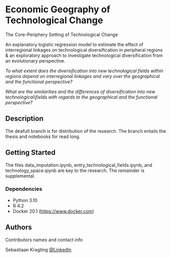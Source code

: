 # Economic Geography of Technological Change

The Core-Periphery Setting of Technological Change

An explanatory logistic regression model to estimate the effect of interregional linkages on technological diversification in peripheral regions & an exploratory approach to investigate technological diversification from an evolutionary perspective.

*To what extent does the diversification into new technological fields within regions depend on interregional linkages and vary over the geographical and the functional perspective?*

*What are the similarities and the differences of diversification into new technological\\fields with regards to the geographical and the functional perspective?*

## Description

The deafult branch is for distribution of the research. The branch entails the thesis and notebooks for read long.

## Getting Started

The files data_imputation.ipynb, entry_technological_fields.ipynb, and technology_space.ipynb are key to the research. The remainder is supplemental.

### Dependencies

* Python 3.10
* R 4.2
* Docker 20.1 (https://www.docker.com)

## Authors

Contributors names and contact info

Sebastiaan Kragting 
[@LinkedIn](https://linkedin.com/in/sebastiaan-kragting-76b602123)
